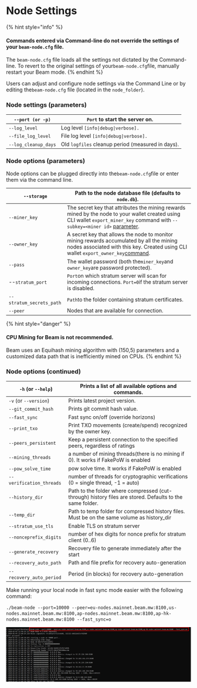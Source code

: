 # Node Settings

{% hint style="info" %}
#### Commands entered via Command-line do not override the settings of your `beam-node.cfg` file.

The `beam-node.cfg` file loads all the settings not dictated by the Command-line. To revert to the original settings of your`beam-node.cfg`file, manually restart your Beam mode.
{% endhint %}

Users can adjust and configure node settings via the Command Line or by editing the`beam-node.cfg` file (located in the `node_folder`).

### Node settings (parameters)

| `--port (or -p)`     | `Port` to start the server on.                    |
| -------------------- | ------------------------------------------------- |
| `--log_level`        | Log level `[info\|debug\|verbose].`               |
| `--file_log_level`   | File log level `[info\|debug\|verbose].`          |
| `--log_cleanup_days` | Old `logfiles` cleanup period (measured in days). |

### Node options (parameters)

Node options can be plugged directly into the`beam-node.cfg`file or enter them via the command line.

| `--storage`              | Path to the node database file (defaults to `node.db`).                                                                                                                                                                                  |
| ------------------------ | ---------------------------------------------------------------------------------------------------------------------------------------------------------------------------------------------------------------------------------------- |
| `--miner_key`            | The secret key that attributes the mining rewards mined by the node to your wallet created using CLI wallet `export_miner_key` command with `--subkey=<miner id>` [parameter](https://beamx.gitbook.io/cli-guide/#exporting-miner-key).  |
| `--owner_key`            | A secret key that allows the node to monitor mining rewards accumulated by all the mining nodes associated with this key. Created using CLI wallet `export_owner_key`[command](https://beamx.gitbook.io/cli-guide/#exporting-owner-key). |
| `--pass`                 | The wallet password (both the`miner_key`and `owner_key`are password protected).                                                                                                                                                          |
| --`stratum_port`         | `Port`on which stratum server will scan for incoming connections. `Port=0`if the stratum server is disabled.                                                                                                                             |
| `--stratum_secrets_path` | `Path`to the folder containing stratum certificates.                                                                                                                                                                                     |
| `--peer`                 | Nodes that are available for connection.                                                                                                                                                                                                 |

{% hint style="danger" %}
#### CPU Mining for Beam is not recommended.

Beam uses an Equihash mining algorithm with (150,5) parameters and a customized data path that is inefficiently mined on CPUs.&#x20;
{% endhint %}

### Node options (continued)

| `-h` (or `--help`)           | Prints a list of all available options and commands.                                                     |
| ---------------------------- | -------------------------------------------------------------------------------------------------------- |
| `-v` (or `--version`)        | Prints latest project version.                                                                           |
| `--git_commit_hash`          | Prints git commit hash value.                                                                            |
| `--fast_sync`                | Fast sync on/off (override horizons)                                                                     |
| `--print_txo`                | Print TXO movements (create/spend) recognized by the owner key.                                          |
| `--peers_persistent`         | Keep a persistent connection to the specified peers, regardless of ratings                               |
| `--mining_threads`           | a number of mining threads(there is no mining if 0). It works if FakePoW is enabled                      |
| `--pow_solve_time`           | pow solve time. It works if FakePoW is enabled                                                           |
| `--verification_threads`     | number of threads for cryptographic verifications (0 = single thread, -1 = auto)                         |
| `--history_dir`              | Path to the folder where compressed (cut-through) history files are stored. Defaults to the same folder. |
| `--temp_dir`                 | Path to temp folder for compressed history files. Must be on the same volume as history\_dir             |
| `--stratum_use_tls`          | Enable TLS on stratum server                                                                             |
| `--nonceprefix_digits`       | number of hex digits for nonce prefix for stratum client (0..6)                                          |
| `--generate_recovery`        | Recovery file to generate immediately after the start                                                    |
| `--recovery_auto_path`       | Path and file prefix for recovery auto-generation                                                        |
| `--recovery_auto_period`     | Period (in blocks) for recovery auto-generation                                                          |

Make running your local node in fast sync mode easier with the following command:

```
./beam-node --port=10000 --peer=eu-nodes.mainnet.beam.mw:8100,us-nodes.mainnet.beam.mw:8100,ap-nodes.mainnet.beam.mw:8100,ap-hk-nodes.mainnet.beam.mw:8100 --fast_sync=o
```

![](<.gitbook/assets/image (2).png>)
